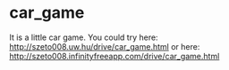 # car_game
It is a little car game.
You could try here:
http://szeto008.uw.hu/drive/car_game.html
or here:
http://szeto008.infinityfreeapp.com/drive/car_game.html
